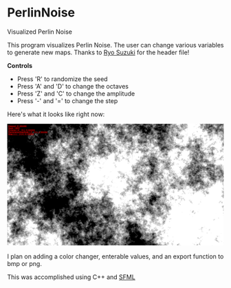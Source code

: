 # PerlinNoise
Visualized Perlin Noise

This program visualizes Perlin Noise. The user can change various variables to generate new maps. 
Thanks to <a href=https://github.com/Reputeless/PerlinNoise/>Ryo Suzuki</a> for the header file!

<b>Controls</b>
<ul>
  <li> Press 'R' to randomize the seed </li>
  <li>  Press 'A' and 'D' to change the octaves</li>
  <li>  Press 'Z' and 'C' to change the amplitude</li>
  <li>  Press '-' and '=' to change the step</li>
</ul>

Here's what it looks like right now:

![Output sample](https://github.com/cheggu/PerlinNoise/blob/main/Media/noisetest.gif)

I plan on adding a color changer, enterable values, and an export function to bmp or png.

This was accomplished using C++ and <a href=https://www.sfml-dev.org/>SFML</a>
